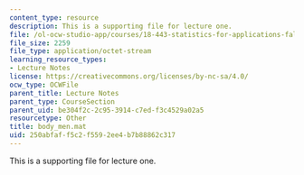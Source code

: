 ```yaml
---
content_type: resource
description: This is a supporting file for lecture one.
file: /ol-ocw-studio-app/courses/18-443-statistics-for-applications-fall-2006/250abfaff5c2f5592ee4b7b88862c317_body_men.mat
file_size: 2259
file_type: application/octet-stream
learning_resource_types:
- Lecture Notes
license: https://creativecommons.org/licenses/by-nc-sa/4.0/
ocw_type: OCWFile
parent_title: Lecture Notes
parent_type: CourseSection
parent_uid: be304f2c-2c95-3914-c7ed-f3c4529a02a5
resourcetype: Other
title: body_men.mat
uid: 250abfaf-f5c2-f559-2ee4-b7b88862c317
---
```

This is a supporting file for lecture one.